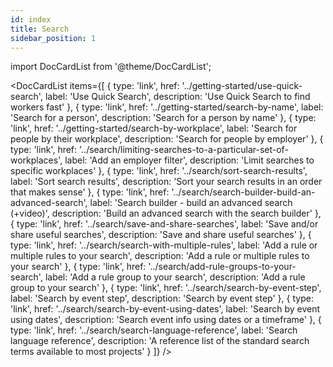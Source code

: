 ```yaml
---
id: index
title: Search
sidebar_position: 1
---
```


import DocCardList from '@theme/DocCardList';

<DocCardList items={[
  {
    type: 'link',
    href: '../getting-started/use-quick-search',
    label: 'Use Quick Search',
    description: 'Use Quick Search to find workers fast'
  },
  {
    type: 'link',
    href: '../getting-started/search-by-name',
    label: 'Search for a person',
    description: 'Search for a person by name'
  },
  {
    type: 'link',
    href: '../getting-started/search-by-workplace',
    label: 'Search for people by their workplace',
    description: 'Search for people by employer'
  },
  {
    type: 'link',
    href: '../search/limiting-searches-to-a-particular-set-of-workplaces',
    label: 'Add an employer filter',
    description: 'Limit searches to specific workplaces'
  },
  {
    type: 'link',
    href: '../search/sort-search-results',
    label: 'Sort search results',
    description: 'Sort your search results in an order that makes sense'
  },
  {
    type: 'link',
    href: '../search/search-builder-build-an-advanced-search',
    label: 'Search builder - build an advanced search (+video)',
    description: 'Build an advanced search with the search builder'
  },
  {
    type: 'link',
    href: '../search/save-and-share-searches',
    label: 'Save and/or share useful searches',
    description: 'Save and share useful searches'
  },
  {
    type: 'link',
    href: '../search/search-with-multiple-rules',
    label: 'Add a rule or multiple rules to your search',
    description: 'Add a rule or multiple rules to your search'
  },
  {
    type: 'link',
    href: '../search/add-rule-groups-to-your-search',
    label: 'Add a rule group to your search',
    description: 'Add a rule group to your search'
  },
  {
    type: 'link',
    href: '../search/search-by-event-step',
    label: 'Search by event step',
    description: 'Search by event step'
  },
  {
    type: 'link',
    href: '../search/search-by-event-using-dates',
    label: 'Search by event using dates',
    description: 'Search event info using dates or a timeframe'
  },
  {
    type: 'link',
    href: '../search/search-language-reference',
    label: 'Search language reference',
    description: 'A reference list of the standard search terms available to most projects'
  }
]} />
